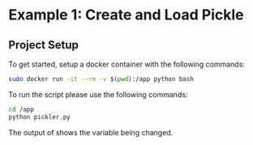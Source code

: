 # Example 1: Create and Load Pickle

## Project Setup

To get started, setup a docker container with the following commands:  

```bash
sudo docker run -it --rm -v $(pwd):/app python bash
```  

To run the script please use the following commands:  

```bash
cd /app  
python pickler.py
```

The output of shows the variable being changed.  
